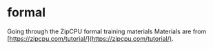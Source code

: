 # formal
Going through the ZipCPU formal training materials
Materials are from [https://zipcpu.com/tutorial/](https://zipcpu.com/tutorial/).
